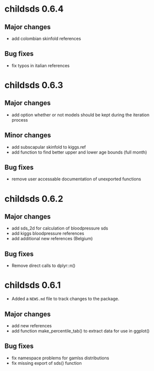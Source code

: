# childsds 0.6.4
## Major changes
* add colombian skinfold references
## Bug fixes
*  fix typos in italian references
# childsds 0.6.3
## Major changes
* add option whether or not models should be kept during the iteration process
## Minor changes
* add subscapular skinfold to kiggs.ref
* add function to find better upper and lower age bounds (full month)
## Bug fixes
*  remove user accessable documentation of unexported functions

# childsds 0.6.2
## Major changes
* add sds_2d for calculation of bloodpressure sds
* add kiggs bloodpressure references
* add additional new references (Belgium)

## Bug fixes
* Remove direct calls to dplyr::n()

# childsds 0.6.1

* Added a `NEWS.md` file to track changes to the package.

## Major changes
* add new references
* add function make_percentile_tab() to extract data for use in ggplot()
## Bug fixes
* fix namespace problems for gamlss distributions
* fix missing export of sds() function


